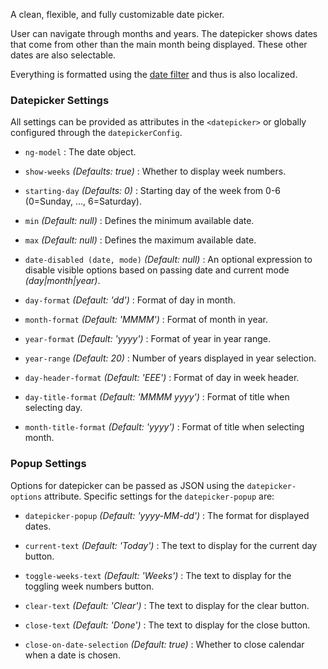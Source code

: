 A clean, flexible, and fully customizable date picker.

User can navigate through months and years.
The datepicker shows dates that come from other than the main month being displayed. These other dates are also selectable.

Everything is formatted using the [date filter](http://docs.angularjs.org/api/ng.filter:date) and thus is also localized.

### Datepicker Settings ###

All settings can be provided as attributes in the `<datepicker>` or globally configured through the `datepickerConfig`.

 * `ng-model` <i class="icon-eye-open"></i>
 	:
 	The date object.

 * `show-weeks` <i class="icon-eye-open"></i>
 	_(Defaults: true)_ :
 	Whether to display week numbers.

 * `starting-day`
 	_(Defaults: 0)_ :
 	Starting day of the week from 0-6 (0=Sunday, ..., 6=Saturday).

 * `min` <i class="icon-eye-open"></i>
 	_(Default: null)_ :
 	Defines the minimum available date.

 * `max` <i class="icon-eye-open"></i>
 	_(Default: null)_ :
 	Defines the maximum available date.

 * `date-disabled (date, mode)`
 	_(Default: null)_ :
 	An optional expression to disable visible options based on passing date and current mode _(day|month|year)_.

 * `day-format`
 	_(Default: 'dd')_ :
 	Format of day in month.

 * `month-format`
 	_(Default: 'MMMM')_ :
 	Format of month in year.

 * `year-format`
 	_(Default: 'yyyy')_ :
 	Format of year in year range.

 * `year-range`
 	_(Default: 20)_ :
 	Number of years displayed in year selection.

 * `day-header-format`
 	_(Default: 'EEE')_ :
 	Format of day in week header.

 * `day-title-format`
 	_(Default: 'MMMM yyyy')_ :
 	Format of title when selecting day.

 * `month-title-format`
 	_(Default: 'yyyy')_ :
 	Format of title when selecting month.


### Popup Settings ###

Options for datepicker can be passed as JSON using the `datepicker-options` attribute.
Specific settings for the `datepicker-popup` are:

 * `datepicker-popup`
 	_(Default: 'yyyy-MM-dd')_ :
 	The format for displayed dates.

 * `current-text`
 	_(Default: 'Today')_ :
 	The text to display for the current day button.

 * `toggle-weeks-text`
 	_(Default: 'Weeks')_ :
 	The text to display for the toggling week numbers button.

 * `clear-text`
 	_(Default: 'Clear')_ :
 	The text to display for the clear button.

 * `close-text`
 	_(Default: 'Done')_ :
 	The text to display for the close button.

 * `close-on-date-selection`
 	_(Default: true)_ :
 	Whether to close calendar when a date is chosen.